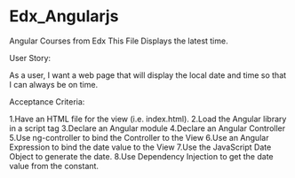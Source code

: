 # Edx_Angularjs
Angular Courses from Edx
This File Displays the latest time.

User Story:

As a user, I want a web page that will display the local date and time so that I can always be on time.

Acceptance Criteria:

1.Have an HTML file for the view (i.e. index.html).
2.Load the Angular library in a script tag
3.Declare an Angular module
4.Declare an Angular Controller
5.Use ng-controller to bind the Controller to the View
6.Use an Angular Expression to bind the date value to the View
7.Use the JavaScript Date Object to generate the date.
8.Use Dependency Injection to get the date value from the constant.
